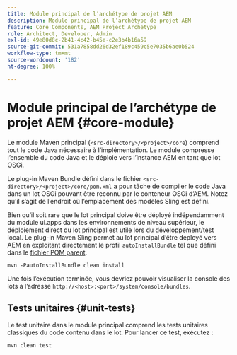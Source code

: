 ```yaml
---
title: Module principal de l’archétype de projet AEM
description: Module principal de l’archétype de projet AEM
feature: Core Components, AEM Project Archetype
role: Architect, Developer, Admin
exl-id: 49e80d8c-2b41-4c42-b45e-c2e3b4b16a59
source-git-commit: 531a7858dd26d32ef189c459c5e7035b6ae0b524
workflow-type: tm+mt
source-wordcount: '182'
ht-degree: 100%

---
```


# Module principal de l’archétype de projet AEM {#core-module}

Le module Maven principal (`<src-directory>/<project>/core`) comprend tout le code Java nécessaire à l’implémentation. Le module compresse l’ensemble du code Java et le déploie vers l’instance AEM en tant que lot OSGi.

Le plug-in Maven Bundle défini dans le fichier `<src-directory>/<project>/core/pom.xml` a pour tâche de compiler le code Java dans un lot OSGi pouvant être reconnu par le conteneur OSGi d’AEM. Notez qu’il s’agit de l’endroit où l’emplacement des modèles Sling est défini.

Bien qu’il soit rare que le lot principal doive être déployé indépendamment du module ui.apps dans les environnements de niveau supérieur, le déploiement direct du lot principal est utile lors du développement/test local. Le plug-in Maven Sling permet au lot principal d’être déployé vers AEM en exploitant directement le profil `autoInstallBundle` tel que défini dans le [fichier POM parent](/help/developing/archetype/using.md#parent-pom).

```shell
mvn -PautoInstallBundle clean install
```

Une fois l’exécution terminée, vous devriez pouvoir visualiser la console des lots à l’adresse `http://<host>:<port>/system/console/bundles`.

## Tests unitaires {#unit-tests}

Le test unitaire dans le module principal comprend les tests unitaires classiques du code contenu dans le lot. Pour lancer ce test, exécutez :

```shell
mvn clean test
```
